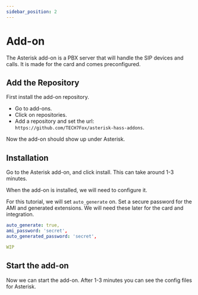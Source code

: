 ```yaml
---
sidebar_position: 2
---
```


# Add-on

The Asterisk add-on is a PBX server that will handle the SIP devices and calls. It is made for the card and comes preconfigured.

## Add the Repository

First install the add-on repository.

- Go to add-ons.
- Click on repositories.
- Add a repository and set the url: `https://github.com/TECH7Fox/asterisk-hass-addons`.

Now the add-on should show up under Asterisk. 

## Installation

Go to the Asterisk add-on, and click install. This can take around 1-3 minutes.

When the add-on is installed, we will need to configure it.

For this tutorial, we will set `auto_generate` on.
Set a secure password for the AMI and generated extensions. We will need these later for the card and integration.

```yaml title="add-on configuration"
auto_generate: true,
ami_password: 'secret',
auto_generated_password: 'secret',

WIP
```

## Start the add-on

Now we can start the add-on. After 1-3 minutes you can see the config files for Asterisk.